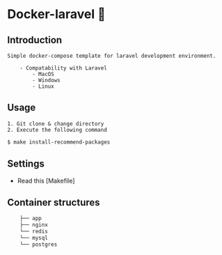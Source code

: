 # Docker-laravel 🐳

## Introduction
    Simple docker-compose template for laravel development environment.

        - Compatability with Laravel    
            - MacOS
            - Windows
            - Linux
## Usage
    1. Git clone & change directory
    2. Execute the following command
    
  ```bash
$ make install-recommend-packages 
```
## Settings
 - Read this [Makefile]

## Container structures

```bash
    ├── app
    ├── nginx
    └── redis
    └── mysql
    └── postgres
```
